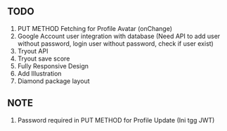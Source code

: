## TODO
1. PUT METHOD Fetching for Profile Avatar (onChange)
2. Google Account user integration with database (Need API to add user without password, login user without password, check if user exist)
4. Tryout API
5. Tryout save score
6. Fully Responsive Design <NOW/>
7. Add Illustration
8. Diamond package layout

## NOTE
1. Password required in PUT METHOD for Profile Update (Ini tgg JWT)